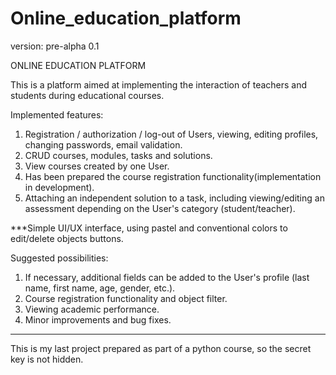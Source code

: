 # Online_education_platform

version: pre-alpha 0.1

ONLINE EDUCATION PLATFORM

This is a platform aimed at implementing the interaction of teachers and students during educational courses.

Implemented features:
1. Registration / authorization / log-out of Users, viewing, editing profiles, changing passwords, email validation.
2. CRUD courses, modules, tasks and solutions.
3. View courses created by one User.
4. Has been prepared the course registration functionality(implementation in development).
5. Attaching an independent solution to a task, including viewing/editing an assessment depending on the User's category (student/teacher).

***Simple UI/UX interface, using pastel and conventional colors to edit/delete objects buttons.

Suggested possibilities:
1. If necessary, additional fields can be added to the User's profile (last name, first name, age, gender, etc.).
2. Course registration functionality and object filter.
3. Viewing academic performance.
4. Minor improvements and bug fixes.

***
This is my last project prepared as part of a python course, so the secret key is not hidden.


